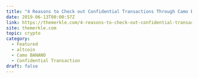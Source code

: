 ```yaml
---
title: "4 Reasons to Check out Confidential Transactions Through Camo BANANO"
date: 2019-06-13T00:00:57Z
link: https://themerkle.com/4-reasons-to-check-out-confidential-transactions-through-camo-banano/?utm_medium=RSS&utm_source=hune
site: themerkle.com
topic: crypto
category:
  - Featured
  - altcoin
  - Camo BANANO
  - Confidential Transaction
draft: false
---
```

